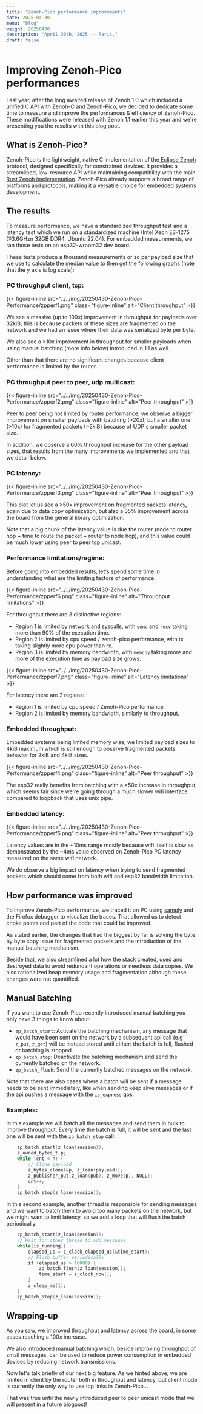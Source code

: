 ```yaml
---
title: "Zenoh-Pico performance improvements"
date: 2025-04-30
menu: "blog"
weight: 20250430
description: "April 30th, 2025 -- Paris."
draft: false
---
```


# Improving Zenoh-Pico performances

Last year, after the long awaited release of Zenoh 1.0 which included a unified C API with Zenoh-C and Zenoh-Pico, we decided to dedicate some time to measure and improve the performances & efficiency of Zenoh-Pico. These modifications were released with Zenoh 1.1 earlier this year and we're presenting you the results with this blog post.

## What is Zenoh-Pico?

Zenoh-Pico is the lightweight, native C implementation of the[ Eclipse Zenoh](http://zenoh.io) protocol, designed specifically for constrained devices. It provides a streamlined, low-resource API while maintaining compatibility with the main[ Rust Zenoh implementation](https://github.com/eclipse-zenoh/zenoh). Zenoh-Pico already supports a broad range of platforms and protocols, making it a versatile choice for embedded systems development.

## The results

To measure performance, we have a standardized throughput test and a latency test which we run on a standardized machine (Intel Xeon E3-1275 @3.6GHzn 32GB DDR4, Ubuntu 22.04). For embedded measurements, we ran those tests on an esp32-wroom32 dev board. 

These tests produce a thousand measurements or so per payload size that we use to calculate the median value to then get the following graphs (note that the y axis is log scale):

### PC throughput client, tcp:

{{< figure-inline
    src="../../img/20250430-Zenoh-Pico-Performance/zpperf1.png"
    class="figure-inline"
    alt="Client throughput" >}}

We see a massive (up to 100x) improvement in throughput for payloads over 32kiB, this is because packets of these sizes are fragmented on the network and we had an issue where their data was serialized byte per byte.

We also see a >10x improvement in throughput for smaller payloads when using manual batching (more info below) introduced in 1.1 as well. 

Other than that there are no significant changes because client performance is limited by the router.

 ### PC throughput peer to peer, udp multicast:

{{< figure-inline
    src="../../img/20250430-Zenoh-Pico-Performance/zpperf2.png"
    class="figure-inline"
    alt="Peer throughput" >}}

Peer to peer being not limited by router performance, we observe a bigger improvement on smaller payloads with batching (>20x), but a smaller one (>10x) for fragmented packets (>2kiB) because of UDP's smaller packet size. 

In addition, we observe a 60% throughput increase for the other payload sizes, that results from the many improvements we implemented and that we detail below.

### PC latency:

{{< figure-inline
    src="../../img/20250430-Zenoh-Pico-Performance/zpperf3.png"
    class="figure-inline"
    alt="Peer throughput" >}}

This plot let us see a >50x improvement on fragmented packets latency, again due to data copy optimization, but also a 35% improvement across the board from the general library optimization. 

Note that a big chunk of the latency value is due the router (node to router hop + time to route the packet + router to node hop), and this value could be much lower using peer to peer tcp unicast.

### Performance limitations/regime:

Before going into embedded results, let's spend some time in understanding what are the limiting factors of performance.

{{< figure-inline
    src="../../img/20250430-Zenoh-Pico-Performance/zpperf6.png"
    class="figure-inline"
    alt="Throughput limitations" >}}

For throughput there are 3 distinctive regions:
* Region 1 is limited by network and syscalls, with `send` and `recv` taking more than 90% of the execution time.
* Region 2 is limited by cpu speed / zenoh-pico performance, with tx taking slightly more cpu power than rx.
* Region 3 is limited by memory bandwidth, with `memcpy` taking more and more of the execution time as payload size grows.

{{< figure-inline
    src="../../img/20250430-Zenoh-Pico-Performance/zpperf7.png"
    class="figure-inline"
    alt="Latency limitations" >}}

For latency there are 2 regions:
* Region 1 is limited by cpu speed / Zenoh-Pico performance.
* Region 2 is limited by memory bandwidth, similarly to throughput.

### Embedded throughput:

Embedded systems being limited memory wise, we limited payload sizes to 4kiB maximum which is still enough to observe fragmented packets behavior for 2kiB and 4kiB sizes.

{{< figure-inline
    src="../../img/20250430-Zenoh-Pico-Performance/zpperf4.png"
    class="figure-inline"
    alt="Peer throughput" >}}

The esp32 really benefits from batching with a >50x increase in throughput, which seems fair since we're going through a much slower wifi interface compared to loopback that uses unix pipe.

### Embedded latency:

{{< figure-inline
    src="../../img/20250430-Zenoh-Pico-Performance/zpperf5.png"
    class="figure-inline"
    alt="Peer throughput" >}}

Latency values are in the ~10ms range mostly because wifi itself is slow as demonstrated by the ~4ms value observed on Zenoh-Pico PC latency measured on the same wifi network.

We do observe a big impact on latency when trying to send fragmented packets which should come from both wifi and esp32 bandwidth limitation.

## How performance was improved

To improve Zenoh-Pico performance, we traced it on PC using [samply](https://github.com/mstange/samply) and the Firefox debugger to visualize the traces. That allowed us to detect choke points and part of the code that could be improved.

As stated earlier, the changes that had the biggest by far is solving the byte by byte copy issue for fragmented packets and the introduction of the manual batching mechanism.

Beside that, we also streamlined a lot how the stack created, used and destroyed data to avoid redundant operations or needless data copies. We also rationalized heap memory usage and fragmentation although these changes were not quantified.

## Manual Batching

If you want to use Zenoh-Pico recently introduced manual batching you only have 3 things to know about:
* `zp_batch_start`: Activate the batching mechanism, any message that would have been sent on the network by a subsequent api call (e.g `z_put`, `z_get`) will be instead stored until either: the batch is full, flushed or batching is stopped 
* `zp_batch_stop`: Deactivate the batching mechanism and send the currently batched on the network.
* `zp_batch_flush`: Send the currently batched messages on the network.

Note that there are also cases where a batch will be sent if a message needs to be sent immediately, like when sending keep alive messages or if the api pushes a message with the `is_express` qos.

### Examples:

In this example we will batch all the messages and send them in bulk to improve throughput. Every time the batch is full, it will be sent and the last one will be sent with the `zp_batch_stop` call:

```C
    zp_batch_start(z_loan(session));
    z_owned_bytes_t p;
    while (cnt < n) {
        // Clone payload
        z_bytes_clone(&p, z_loan(payload));
        z_publisher_put(z_loan(pub), z_move(p), NULL);
        cnt++;
    }
    zp_batch_stop(z_loan(session));
```

In this second example, another thread is responsible for sending messages and we want to batch them to avoid too many packets on the network, but we might want to limit latency, so we add a loop that will flush the batch periodically.

```C
    zp_batch_start(z_loan(session));
    // Wait for other thread to add messages
    while(is_running){
        elapsed_us = z_clock_elapsed_us(&time_start);
        // Flush buffer periodically
        if (elapsed_us > 10000) {
            zp_batch_flush(z_loan(session));
            time_start = z_clock_now();
        }
        z_sleep_ms(1);
    }
    zp_batch_stop(z_loan(session));
```

## Wrapping-up

As you saw, we improved throughput and latency across the board, in some cases reaching a 100x increase.

We also introduced manual batching which, beside improving throughput of small messages, can be used to reduce power consumption in embedded devices by reducing network transmissions. 

Now let's talk briefly of our next big feature. As we hinted above, we are limited in client by the router both in throughput and latency, but client mode is currently the only way to use tcp links in Zenoh-Pico... 

That was true until the newly introduced peer to peer unicast mode that we will present in a future blogpost!
